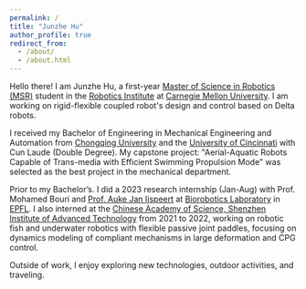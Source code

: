```yaml
---
permalink: /
title: "Junzhe Hu"
author_profile: true
redirect_from: 
  - /about/
  - /about.html
---
```


Hello there! I am Junzhe Hu, a first-year [Master of Science in Robotics (MSR)](https://www.ri.cmu.edu/education/academic-programs/master-of-science-robotics/) student in the [Robotics Institute](https://www.ri.cmu.edu/) at [Carnegie Mellon University](https://www.cmu.edu/). I am working on rigid-flexible coupled robot's design and control based on Delta robots.

I received my Bachelor of Engineering in Mechanical Engineering and Automation from [Chongqing University](https://english.cqu.edu.cn/) and the [University of Cincinnati](https://www.uc.edu/) with Cun Laude (Double Degree). My capstone project: "Aerial-Aquatic Robots Capable of Trans-media with 
Efficient Swimming Propulsion Mode" was selected as the best project in the mechanical department.

Prior to my Bachelor’s. I did a 2023 research internship (Jan-Aug) with Prof. Mohamed Bouri and [Prof. Auke Jan Ijspeert](https://www.epfl.ch/labs/biorob/people/ijspeert/) at [Biorobotics Laboratory](https://www.epfl.ch/labs/biorob/) in [EPFL](https://www.epfl.ch/en/). I also interned at the [Chinese Academy of Science, Shenzhen Institute of Advanced Technology](https://suat-sz.edu.cn/en/) from 2021 to 2022, working on robotic fish and underwater robotics with flexible passive joint paddles, focusing on dynamics modeling of compliant mechanisms in large deformation and CPG control.

Outside of work, I enjoy exploring new technologies, outdoor activities, and traveling.
